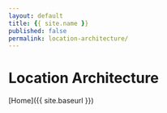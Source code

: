 ```yaml
---
layout: default
title: {{ site.name }}
published: false
permalink: location-architecture/
---
```


# Location Architecture

 [Home]({{ site.baseurl }})
